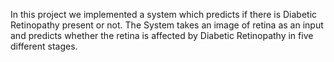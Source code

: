 In this project we implemented a system which predicts if there is Diabetic Retinopathy present or not. The System takes an image of retina as an input and predicts whether the retina is affected by Diabetic Retinopathy in five different stages.
